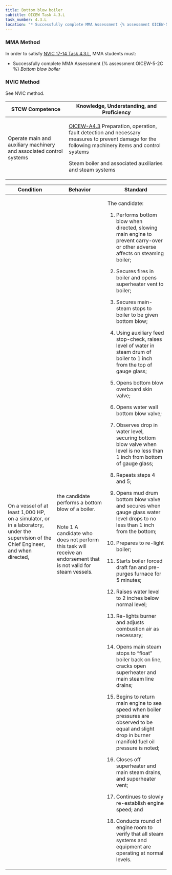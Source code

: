 ```yaml
---
title: Bottom blow boiler
subtitle: OICEW Task 4.3.L 
task_number: 4.3.L
location: "* Successfully complete MMA Assessment {% assessment OICEW-5-2C %} *Bottom blow boiler*" 
---
```



### MMA Method

In order to satisfy  [NVIC 17-14  Task  4.3.L]({{site.baseurl}}/assets/images/nvic-17-14.pdf), MMA students must:

* Successfully complete MMA Assessment {% assessment OICEW-5-2C %} *Bottom blow boiler*


### NVIC Method

<a onclick="togglevisibility('nvic_methods')" >See NVIC method.</a>

<div id='nvic_methods' class='hide'>

<table>
<thead>
<tr>
<th class='forty'> STCW Competence </th>
<th class='sixty'> Knowledge, Understanding, and Proficiency </th>
</tr>
</thead>




<tbody>
<tr><td markdown='1'>

Operate main and auxiliary machinery and associated control systems

</td><td markdown='1'>

[OICEW-A4.3]({{site.baseurl}}/tables/31.html#OICEW-A4.3) Preparation, operation, fault detection and necessary measures to prevent damage for the following machinery items and control systems 

Steam boiler and associated auxiliaries and steam systems

</td></tr>


</tbody>
</table>


<table>
<thead>
<tr><th class='twenty'>  Condition </th><th class='twenty'> Behavior </th><th  class='sixty'>Standard </th></tr>
</thead>
<tbody >



<tr><td markdown='1'>

On a vessel of at least 1,000 HP, on a simulator, or in a laboratory, under the supervision of the Chief Engineer, and when directed,

</td><td markdown='1'>

the candidate performs a bottom blow of a boiler.

<br>

<div class="tooltip">Note 1
<span class="tooltiptext">
A candidate who does not perform this task will receive an endorsement that is not valid for steam vessels.
</span>
</div>


</td><td markdown='1'>

The candidate:

1. Performs bottom blow when directed, slowing main engine to prevent carry-over or other adverse affects on steaming boiler;

2. Secures fires in boiler and opens superheater vent to boiler;

3. Secures main-steam stops to boiler to be given bottom blow;

4. Using auxiliary feed stop-check, raises level of water in steam drum of boiler to 1 inch from the top of gauge glass;

5. Opens bottom blow overboard skin valve;

6. Opens water wall bottom blow valve;

7. Observes drop in water level, securing bottom blow valve when level is no less than 1 inch from bottom of gauge glass;

8. Repeats steps 4 and 5;

9. Opens mud drum bottom blow valve and secures when gauge glass water level drops to no less than 1 inch from the bottom;

10. Prepares to re-light boiler;

11. Starts boiler forced draft fan and pre-purges furnace for 5 minutes;

12. Raises water level to 2 inches below normal level;

13. Re-lights burner  and adjusts combustion air as necessary;

14. Opens main steam stops to “float” boiler back on line, cracks open superheater and main steam line drains;

15. Begins to return main engine to sea speed when boiler pressures are observed to be equal and slight drop in burner manifold fuel oil pressure is noted;

16. Closes off superheater and main steam drains, and superheater vent;

17. Continues to slowly re-establish engine speed; and

18. Conducts round of engine room to verify that all steam systems and equipment are operating at normal levels.

</td></tr>
</tbody>
</table>
</div>
